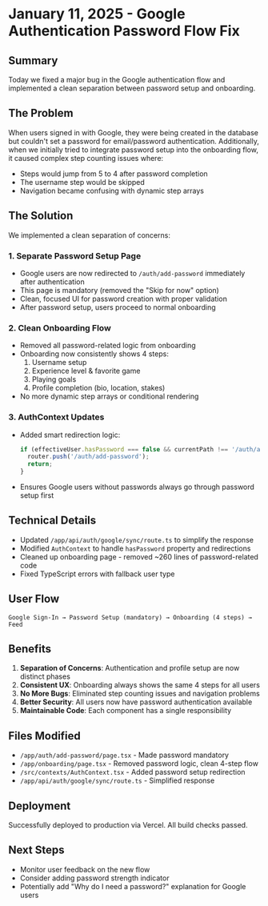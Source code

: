# January 11, 2025 - Google Authentication Password Flow Fix

## Summary

Today we fixed a major bug in the Google authentication flow and implemented a clean separation between password setup and onboarding.

## The Problem

When users signed in with Google, they were being created in the database but couldn't set a password for email/password authentication. Additionally, when we initially tried to integrate password setup into the onboarding flow, it caused complex step counting issues where:

- Steps would jump from 5 to 4 after password completion
- The username step would be skipped
- Navigation became confusing with dynamic step arrays

## The Solution

We implemented a clean separation of concerns:

### 1. **Separate Password Setup Page**

- Google users are now redirected to `/auth/add-password` immediately after authentication
- This page is mandatory (removed the "Skip for now" option)
- Clean, focused UI for password creation with proper validation
- After password setup, users proceed to normal onboarding

### 2. **Clean Onboarding Flow**

- Removed all password-related logic from onboarding
- Onboarding now consistently shows 4 steps:
  1. Username setup
  2. Experience level & favorite game
  3. Playing goals
  4. Profile completion (bio, location, stakes)
- No more dynamic step arrays or conditional rendering

### 3. **AuthContext Updates**

- Added smart redirection logic:
  ```typescript
  if (effectiveUser.hasPassword === false && currentPath !== '/auth/add-password') {
    router.push('/auth/add-password');
    return;
  }
  ```
- Ensures Google users without passwords always go through password setup first

## Technical Details

- Updated `/app/api/auth/google/sync/route.ts` to simplify the response
- Modified `AuthContext` to handle `hasPassword` property and redirections
- Cleaned up onboarding page - removed ~260 lines of password-related code
- Fixed TypeScript errors with fallback user type

## User Flow

```
Google Sign-In → Password Setup (mandatory) → Onboarding (4 steps) → Feed
```

## Benefits

1. **Separation of Concerns**: Authentication and profile setup are now distinct phases
2. **Consistent UX**: Onboarding always shows the same 4 steps for all users
3. **No More Bugs**: Eliminated step counting issues and navigation problems
4. **Better Security**: All users now have password authentication available
5. **Maintainable Code**: Each component has a single responsibility

## Files Modified

- `/app/auth/add-password/page.tsx` - Made password mandatory
- `/app/onboarding/page.tsx` - Removed password logic, clean 4-step flow
- `/src/contexts/AuthContext.tsx` - Added password setup redirection
- `/app/api/auth/google/sync/route.ts` - Simplified response

## Deployment

Successfully deployed to production via Vercel. All build checks passed.

## Next Steps

- Monitor user feedback on the new flow
- Consider adding password strength indicator
- Potentially add "Why do I need a password?" explanation for Google users
